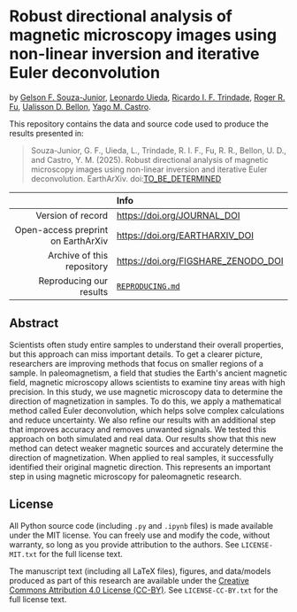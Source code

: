 # Robust directional analysis of magnetic microscopy images using non-linear inversion and iterative Euler deconvolution

by
[Gelson F. Souza-Junior](https://orcid.org/0000-0002-5695-4239),
[Leonardo Uieda](https://orcid.org/0000-0001-6123-9515),
[Ricardo I. F. Trindade](https://orcid.org/0000-0001-9848-9550),
[Roger R. Fu](https://orcid.org/0000-0003-3635-2676),
[Ualisson D. Bellon](https://orcid.org/0000-0002-4599-6548),
[Yago M. Castro](https://orcid.org/0009-0003-3884-9675).

This repository contains the data and source code used to produce the results
presented in:

> Souza-Junior, G. F., Uieda, L., Trindade, R. I. F., Fu, R. R., Bellon, U. D.,
> and Castro, Y. M. (2025). Robust directional analysis of magnetic microscopy
> images using non-linear inversion and iterative Euler deconvolution.
> EarthArXiv. doi:[TO_BE_DETERMINED](https://doi.org/TO_BE_DETERMINED)

|  | Info |
|-:|:-----|
| Version of record | https://doi.org/JOURNAL_DOI |
| Open-access preprint on EarthArXiv | https://doi.org/EARTHARXIV_DOI |
| Archive of this repository | https://doi.org/FIGSHARE_ZENODO_DOI |
| Reproducing our results | [`REPRODUCING.md`](REPRODUCING.md) |

## Abstract

Scientists often study entire samples to understand their overall properties,
but this approach can miss important details. To get a clearer picture,
researchers are improving methods that focus on smaller regions of a sample. In
paleomagnetism, a field that studies the Earth's ancient magnetic field,
magnetic microscopy allows scientists to examine tiny areas with high
precision. In this study, we use magnetic microscopy data to determine the
direction of magnetization in samples. To do this, we apply a mathematical
method called Euler deconvolution, which helps solve complex calculations and
reduce uncertainty. We also refine our results with an additional step that
improves accuracy and removes unwanted signals. We tested this approach on both
simulated and real data. Our results show that this new method can detect
weaker magnetic sources and accurately determine the direction of
magnetization. When applied to real samples, it successfully identified their
original magnetic direction. This represents an important step in using
magnetic microscopy for paleomagnetic research.

## License

All Python source code (including `.py` and `.ipynb` files) is made available
under the MIT license. You can freely use and modify the code, without
warranty, so long as you provide attribution to the authors. See
`LICENSE-MIT.txt` for the full license text.

The manuscript text (including all LaTeX files), figures, and data/models
produced as part of this research are available under the [Creative Commons
Attribution 4.0 License (CC-BY)][cc-by]. See `LICENSE-CC-BY.txt` for the full
license text.

[cc-by]: https://creativecommons.org/licenses/by/4.0/
